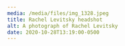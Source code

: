 ```yaml
---
media: /media/files/img_1328.jpeg
title: Rachel Levitsky headshot
alt: A photograph of Rachel Levitsky
date: 2020-10-28T13:19:00-0500
---
```

